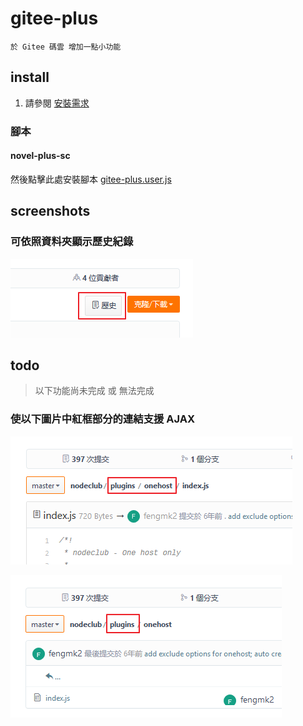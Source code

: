 # gitee-plus

    於 Gitee 碼雲 增加一點小功能

## install

1. 請參閱 [安裝需求](userscript.md)

### 腳本

#### novel-plus-sc

然後點擊此處安裝腳本 [gitee-plus.user.js](https://github.com/bluelovers/gm-user-scripts/raw/master/dist/gitee-plus.user.js)

## screenshots

### 可依照資料夾顯示歷史紀錄

![001.png](images/gitee-plus/001.png)

## todo

> 以下功能尚未完成 或 無法完成

### 使以下圖片中紅框部分的連結支援 AJAX

![002.png](images/gitee-plus/002.png)

![003.png](images/gitee-plus/003.png)

